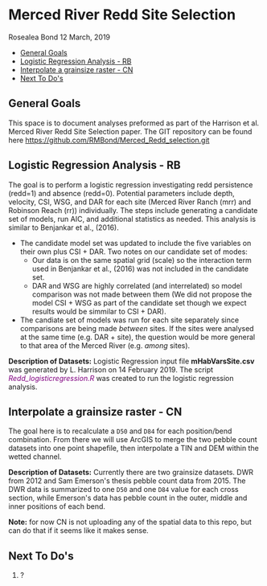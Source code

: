 Merced River Redd Site Selection
================
Rosealea Bond
12 March, 2019

-   [General Goals](#general-goals)
-   [Logistic Regression Analysis - RB](#logistic-regression-analysis---rb)
-   [Interpolate a grainsize raster - CN](#interpolate-a-grainsize-raster---cn)
-   [Next To Do's](#next-to-dos)

<!-- README.md is generated from README.Rmd. Please edit that file -->
General Goals
-------------

This space is to document analyses preformed as part of the Harrison et al. Merced River Redd Site Selection paper. The GIT repository can be found here <https://github.com/RMBond/Merced_Redd_selection.git>

Logistic Regression Analysis - RB
---------------------------------

The goal is to perform a logistic regression investigating redd persistence (redd=1) and absence (redd=0). Potential parameters include depth, velocity, CSI, WSG, and DAR for each site (Merced River Ranch (mrr) and Robinson Reach (rr)) individually. The steps include generating a candidate set of models, run AIC, and additional statistics as needed. This analysis is similar to Benjankar et al., (2016).

-   The candidate model set was updated to include the five variables on their own plus CSI + DAR. Two notes on our candidate set of modes:
    -   Our data is on the same spatial grid (scale) so the interaction term used in Benjankar et al., (2016) was not included in the candidate set.
    -   DAR and WSG are highly correlated (and interrelated) so model comparison was not made between them (We did not propose the model CSI + WSG as part of the candidate set though we expect results would be simmilar to CSI + DAR).
-   The candiate set of models was run for each site separately since comparisons are being made *between* sites. If the sites were analysed at the same time (e.g. DAR + site), the question would be more general to that area of the Merced River (e.g. *among* sites).

**Description of Datasets:**
Logistic Regression input file **mHabVarsSite.csv** was generated by L. Harrison on 14 February 2019. The script <span style="color:purple">*Redd\_logisticregression.R*</span> was created to run the logistic regression analysis.

Interpolate a grainsize raster - CN
-----------------------------------

The goal here is to recalculate a `D50` and `D84` for each position/bend combination. From there we will use ArcGIS to merge the two pebble count datasets into one point shapefile, then interpolate a TIN and DEM within the wetted channel.

**Description of Datasets:** Currently there are two grainsize datasets. DWR from 2012 and Sam Emerson's thesis pebble count data from 2015. The DWR data is summarized to one `D50` and one `D84` value for each cross section, while Emerson's data has pebble count in the outer, middle and inner positions of each bend.

**Note:** for now CN is not uploading any of the spatial data to this repo, but can do that if it seems like it makes sense.

Next To Do's
------------

1.  ?
